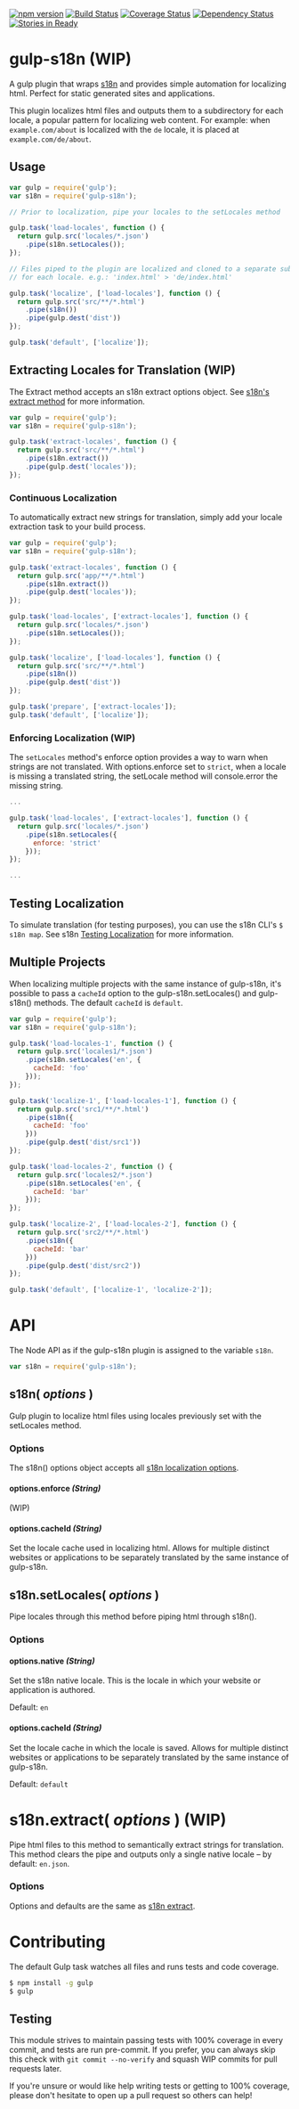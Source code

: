 [![npm version](https://badge.fury.io/js/gulp-s18n.svg)](http://badge.fury.io/js/gulp-s18n) [![Build Status](https://travis-ci.org/bitjson/gulp-s18n.svg)](https://travis-ci.org/bitjson/gulp-s18n) [![Coverage Status](https://coveralls.io/repos/bitjson/gulp-s18n/badge.svg?branch=master)](https://coveralls.io/r/bitjson/gulp-s18n?branch=master) [![Dependency Status](https://david-dm.org/bitjson/gulp-s18n.svg)](https://david-dm.org/bitjson/gulp-s18n) [![Stories in Ready](https://badge.waffle.io/bitjson/gulp-s18n.png?label=ready&title=Ready)](https://waffle.io/bitjson/gulp-s18n)

gulp-s18n (WIP)
===============

A gulp plugin that wraps [s18n](https://github.com/bitjson/s18n) and provides simple automation for localizing html. Perfect for static generated sites and applications.

This plugin localizes html files and outputs them to a subdirectory for each locale, a popular pattern for localizing web content. For example: when `example.com/about` is localized with the `de` locale, it is placed at `example.com/de/about`.

Usage
-----

```js
var gulp = require('gulp');
var s18n = require('gulp-s18n');

// Prior to localization, pipe your locales to the setLocales method

gulp.task('load-locales', function () {
  return gulp.src('locales/*.json')
    .pipe(s18n.setLocales());
});

// Files piped to the plugin are localized and cloned to a separate subdirectory
// for each locale. e.g.: 'index.html' > 'de/index.html'

gulp.task('localize', ['load-locales'], function () {
  return gulp.src('src/**/*.html')
    .pipe(s18n())
    .pipe(gulp.dest('dist'))
});

gulp.task('default', ['localize']);
```

Extracting Locales for Translation (WIP)
----------------------------------------

The Extract method accepts an s18n extract options object. See [s18n's extract method](https://github.com/bitjson/s18n#extract) for more information.

```js
var gulp = require('gulp');
var s18n = require('gulp-s18n');

gulp.task('extract-locales', function () {
  return gulp.src('src/**/*.html')
    .pipe(s18n.extract())
    .pipe(gulp.dest('locales'));
});
```

### Continuous Localization

To automatically extract new strings for translation, simply add your locale extraction task to your build process.

```js
var gulp = require('gulp');
var s18n = require('gulp-s18n');

gulp.task('extract-locales', function () {
  return gulp.src('app/**/*.html')
    .pipe(s18n.extract())
    .pipe(gulp.dest('locales'));
});

gulp.task('load-locales', ['extract-locales'], function () {
  return gulp.src('locales/*.json')
    .pipe(s18n.setLocales());
});

gulp.task('localize', ['load-locales'], function () {
  return gulp.src('src/**/*.html')
    .pipe(s18n())
    .pipe(gulp.dest('dist'))
});

gulp.task('prepare', ['extract-locales']);
gulp.task('default', ['localize']);
```

### Enforcing Localization (WIP)

The `setLocales` method's enforce option provides a way to warn when strings are not translated. With options.enforce set to `strict`, when a locale is missing a translated string, the setLocale method will console.error the missing string.

```js
...

gulp.task('load-locales', ['extract-locales'], function () {
  return gulp.src('locales/*.json')
    .pipe(s18n.setLocales({
      enforce: 'strict'
    }));
});

...
```

Testing Localization
--------------------

To simulate translation (for testing purposes), you can use the s18n CLI's `$ s18n map`. See s18n [Testing Localization](https://github.com/bitjson/s18n#testing-localization) for more information.

Multiple Projects
-----------------

When localizing multiple projects with the same instance of gulp-s18n, it's possible to pass a `cacheId` option to the gulp-s18n.setLocales() and gulp-s18n() methods. The default `cacheId` is `default`.

```js
var gulp = require('gulp');
var s18n = require('gulp-s18n');

gulp.task('load-locales-1', function () {
  return gulp.src('locales1/*.json')
    .pipe(s18n.setLocales('en', {
      cacheId: 'foo'
    }));
});

gulp.task('localize-1', ['load-locales-1'], function () {
  return gulp.src('src1/**/*.html')
    .pipe(s18n({
      cacheId: 'foo'
    }))
    .pipe(gulp.dest('dist/src1'))
});

gulp.task('load-locales-2', function () {
  return gulp.src('locales2/*.json')
    .pipe(s18n.setLocales('en', {
      cacheId: 'bar'
    }));
});

gulp.task('localize-2', ['load-locales-2'], function () {
  return gulp.src('src2/**/*.html')
    .pipe(s18n({
      cacheId: 'bar'
    }))
    .pipe(gulp.dest('dist/src2'))
});

gulp.task('default', ['localize-1', 'localize-2']);
```

API
===

The Node API as if the gulp-s18n plugin is assigned to the variable `s18n`.

```js
var s18n = require('gulp-s18n');
```

s18n( *options* )
-----------------

Gulp plugin to localize html files using locales previously set with the setLocales method.

### Options

The s18n() options object accepts all [s18n localization options](https://github.com/bitjson/s18n#localize).

#### options.enforce *(String)*

(WIP)

#### options.cacheId *(String)*

Set the locale cache used in localizing html. Allows for multiple distinct websites or applications to be separately translated by the same instance of gulp-s18n.

s18n.setLocales( *options* )
----------------------------

Pipe locales through this method before piping html through s18n().

### Options

#### options.native *(String)*

Set the s18n native locale. This is the locale in which your website or application is authored.

Default: `en`

#### options.cacheId *(String)*

Set the locale cache in which the locale is saved. Allows for multiple distinct websites or applications to be separately translated by the same instance of gulp-s18n.

Default: `default`

s18n.extract( *options* ) (WIP)
===============================

Pipe html files to this method to semantically extract strings for translation. This method clears the pipe and outputs only a single native locale – by default: `en.json`.

### Options

Options and defaults are the same as [s18n extract](https://github.com/bitjson/s18n#extract).

Contributing
============

The default Gulp task watches all files and runs tests and code coverage.

```bash
$ npm install -g gulp
$ gulp
```

Testing
-------

This module strives to maintain passing tests with 100% coverage in every commit, and tests are run pre-commit. If you prefer, you can always skip this check with `git commit --no-verify` and squash WIP commits for pull requests later.

If you're unsure or would like help writing tests or getting to 100% coverage, please don't hesitate to open up a pull request so others can help!
